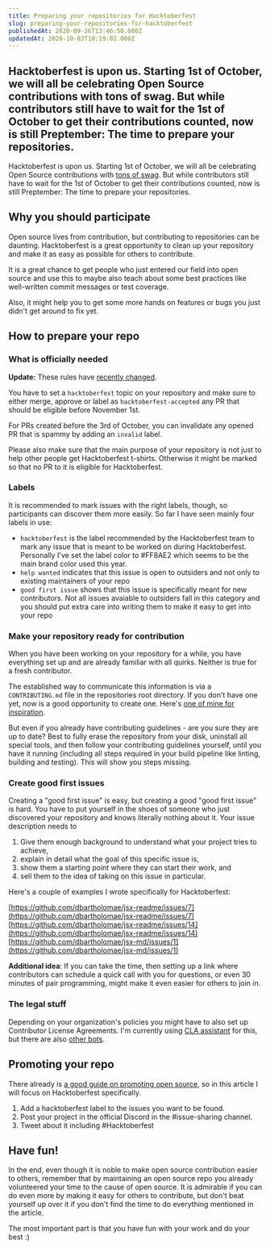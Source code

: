 ```yaml
---
title: Preparing your repositories for Hacktoberfest
slug: preparing-your-repositories-for-hacktoberfest
publishedAt: 2020-09-26T13:46:50.000Z
updatedAt: 2020-10-03T10:19:02.000Z
---
```

Hacktoberfest is upon us. Starting 1st of October, we will all be celebrating Open Source contributions with tons of swag. But while contributors still have to wait for the 1st of October to get their contributions counted, now is still Preptember: The time to prepare your repositories.  
---

Hacktoberfest is upon us. Starting 1st of October, we will all be celebrating Open Source contributions with [tons of swag](https://hacktoberfest.digitalocean.com/). But while contributors still have to wait for the 1st of October to get their contributions counted, now is still Preptember: The time to prepare your repositories.

## Why you should participate

Open source lives from contribution, but contributing to repositories can be daunting. Hacktoberfest is a great opportunity to clean up your repository and make it as easy as possible for others to contribute.

It is a great chance to get people who just entered our field into open source and use this to maybe also teach about some best practices like well-written commit messages or test coverage.

Also, it might help you to get some more hands on features or bugs you just didn't get around to fix yet.

## How to prepare your repo

### What is officially needed

**Update:** These rules have [recently changed](https://hacktoberfest.digitalocean.com/hacktoberfest-update).

You have to set a `hacktoberfest` topic on your repository and make sure to either merge, approve or label as `hacktoberfest-accepted` any PR that should be eligible before November 1st.

For PRs created before the 3rd of October, you can invalidate any opened PR that is spammy by adding an `invalid` label.

Please also make sure that the main purpose of your repository is not just to help other people get Hacktoberfest t-shirts. Otherwise it might be marked so that no PR to it is eligible for Hacktoberfest.

### Labels

It is recommended to mark issues with the right labels, though, so participants can discover them more easily. So far I have seen mainly four labels in use:

- `hacktoberfest` is the label recommended by the Hacktoberfest team to mark any issue that is meant to be worked on during Hacktoberfest. Personally I've set the label color to #FF8AE2 which seems to be the main brand color used this year.
- `help wanted` indicates that this issue is open to outsiders and not only to existing maintainers of your repo
- `good first issue` shows that this issue is specifically meant for new contributors. Not all issues avaiable to outsiders fall in this category and you should put extra care into writing them to make it easy to get into your repo

### Make your repository ready for contribution

When you have been working on your repository for a while, you have everything set up and are already familiar with all quirks. Neither is true for a fresh contributor.

The established way to communicate this information is via a `CONTRIBUTING.md` file in the repositories root directory. If you don't have one yet, now is a good opportunity to create one. Here's [one of mine for inspiration](https://github.com/dbartholomae/jsx-readme/blob/main/CONTRIBUTING.md).

But even if you already have contributing guidelines - are you sure they are up to date? Best to fully erase the repository from your disk, uninstall all special tools, and then follow your contributing guidelines yourself, until you have it running (including all steps required in your build pipeline like linting, building and testing). This will show you steps missing.

### Create good first issues

Creating a "good first issue" is easy, but creating a good "good first issue" is hard. You have to put yourself in the shoes of someone who just discovered your repository and knows literally nothing about it. Your issue description needs to

1. Give them enough background to understand what your project tries to achieve,
2. explain in detail what the goal of this specific issue is,
3. show them a starting point where they can start their work, and
4. sell them to the idea of taking on this issue in particular.

Here's a couple of examples I wrote specifically for Hacktoberfest:

[https://github.com/dbartholomae/jsx-readme/issues/7](https://github.com/dbartholomae/jsx-readme/issues/7)
[https://github.com/dbartholomae/jsx-readme/issues/14](https://github.com/dbartholomae/jsx-readme/issues/14)
[https://github.com/dbartholomae/jsx-md/issues/1](https://github.com/dbartholomae/jsx-md/issues/1)

**Additional idea**: If you can take the time, then setting up a link where contributors can schedule a quick call with you for questions, or even 30 minutes of pair programming, might make it even easier for others to join in.

### The legal stuff

Depending on your organization's policies you might have to also set up Contributor License Agreements. I'm currently using [CLA assistant](https://cla-assistant.io/) for this, but there are also [other bots](https://colineberhardt.github.io/cla-bot/).

## Promoting your repo

There already is [a good guide on promoting open source](https://github.com/zenika-open-source/promote-open-source-project#readme), so in this article I will focus on Hacktoberfest specifically.

1. Add a hacktoberfest label to the issues you want to be found.
2. Post your project in the official Discord in the #issue-sharing channel.
3. Tweet about it including #Hacktoberfest

## Have fun!

In the end, even though it is noble to make open source contribution easier to others, remember that by maintaining an open source repo you already volunteered your time to the cause of open source. It is admirable if you can do even more by making it easy for others to contribute, but don't beat yourself up over it if you don't find the time to do everything mentioned in the article.

The most important part is that you have fun with your work and do your best :)
